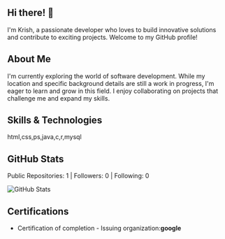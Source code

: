 ## Hi there! 👋

I'm Krish, a passionate developer who loves to build innovative solutions and contribute to exciting projects. Welcome to my GitHub profile!

## About Me

I'm currently exploring the world of software development. While my location and specific background details are still a work in progress, I'm eager to learn and grow in this field. I enjoy collaborating on projects that challenge me and expand my skills.

## Skills & Technologies

html,css,ps,java,c,r,mysql

## GitHub Stats

Public Repositories: 1 | Followers: 0 | Following: 0

![GitHub Stats](https://github-readme-stats.vercel.app/api?username=KrishV-18&show_icons=true&theme=radical)

## Certifications

- Certification of completion - Issuing organization:<b>google</b>
